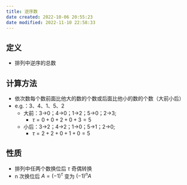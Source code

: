 ```yaml
---
title: 逆序数
date created: 2022-10-06 20:55:23
date modified: 2022-11-10 22:58:33
---
```


## 定义

- 排列中逆序的总数

## 计算方法

- 依次数每个数前面比他大的数的个数或后面比他小的数的个数（大前小后）
- e.g.：3、4、1、5、2
	- 大前：3->0；4->0；1->2；5->0；2->3;
		- $\tau=0+0+2+0+3=5$
	- 小后：3->2；4->2；1->0；5->1；2->0;
		- $\tau=2+2+0+1+0=5$

## 性质

- 排列中任两个数换位后 $\tau$ 奇偶转换
- n 次换位后 $A=(-1)^\tau$ 变为 $(-1)^nA$
